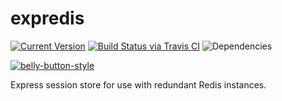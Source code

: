 # expredis

[![Current Version](https://img.shields.io/npm/v/expredis.svg)](https://www.npmjs.org/package/expredis)
[![Build Status via Travis CI](https://travis-ci.org/continuationlabs/expredis.svg?branch=master)](https://travis-ci.org/continuationlabs/expredis)
![Dependencies](http://img.shields.io/david/continuationlabs/expredis.svg)

[![belly-button-style](https://cdn.rawgit.com/continuationlabs/belly-button/master/badge.svg)](https://github.com/continuationlabs/belly-button)

Express session store for use with redundant Redis instances.
